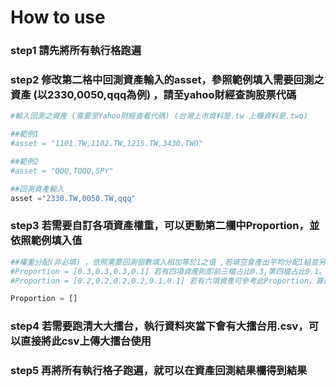 # How to use 

### step1 請先將所有執行格跑遍

### step2 修改第二格中**回測資產輸入**的asset，參照範例填入需要回測之資產 (以2330,0050,qqq為例) ，請至yahoo財經查詢股票代碼

```python
#輸入回測之資產 (需要至Yahoo財經查看代碼) (台灣上市資料是.tw 上櫃資料是.two)

##範例1
#asset = "1101.TW,1102.TW,1215.TW,3430.TWO"

##範例2
#asset = "QQQ,TQQQ,SPY"

##回測資產輸入
asset ="2330.TW,0050.TW,qqq"
```

### step3 若需要自訂各項資產權重，可以更動第二欄中Proportion，並依照範例填入值

```python
##權重分配(非必填) ，依照需要回測個數填入相加等於1之值 ,若填空會產出平均分配1組並另外隨機生成10組權重
#Proportion = [0.3,0.3,0.3,0.1] 若有四項資產則即前三檔占比0.3,第四檔占比0.1。
#Proportion = [0.2,0.2,0.2,0.2,0.1,0.1] 若有六項資產可參考此Proportion，算四項占比0.2，後兩項占比0.1

Proportion = []
```
### step4 若需要跑清大大擂台，執行資料夾當下會有大擂台用.csv，可以直接將此csv上傳大擂台使用

### step5 再將所有執行格子跑遍，就可以在**資產回測結果欄**得到結果

